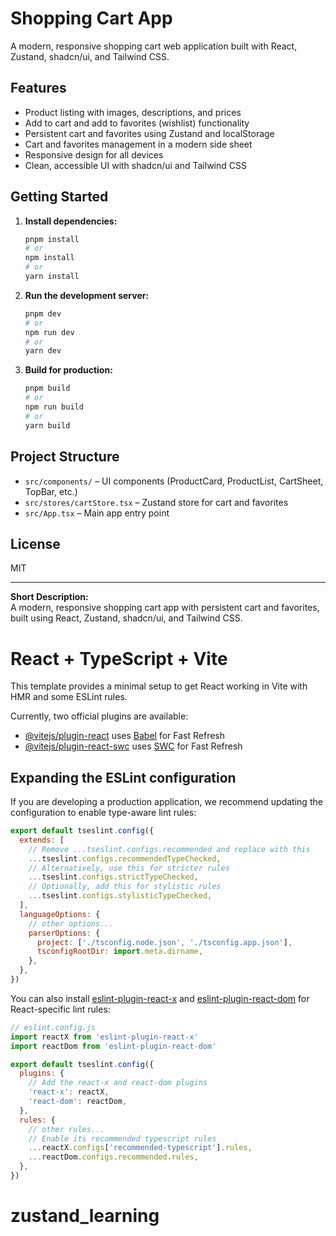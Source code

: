 # Shopping Cart App

A modern, responsive shopping cart web application built with React, Zustand, shadcn/ui, and Tailwind CSS.

## Features

- Product listing with images, descriptions, and prices
- Add to cart and add to favorites (wishlist) functionality
- Persistent cart and favorites using Zustand and localStorage
- Cart and favorites management in a modern side sheet
- Responsive design for all devices
- Clean, accessible UI with shadcn/ui and Tailwind CSS

## Getting Started

1. **Install dependencies:**
   ```bash
   pnpm install
   # or
   npm install
   # or
   yarn install
   ```

2. **Run the development server:**
   ```bash
   pnpm dev
   # or
   npm run dev
   # or
   yarn dev
   ```

3. **Build for production:**
   ```bash
   pnpm build
   # or
   npm run build
   # or
   yarn build
   ```

## Project Structure

- `src/components/` – UI components (ProductCard, ProductList, CartSheet, TopBar, etc.)
- `src/stores/cartStore.tsx` – Zustand store for cart and favorites
- `src/App.tsx` – Main app entry point

## License

MIT

---

**Short Description:**  
A modern, responsive shopping cart app with persistent cart and favorites, built using React, Zustand, shadcn/ui, and Tailwind CSS.

# React + TypeScript + Vite

This template provides a minimal setup to get React working in Vite with HMR and some ESLint rules.

Currently, two official plugins are available:

- [@vitejs/plugin-react](https://github.com/vitejs/vite-plugin-react/blob/main/packages/plugin-react) uses [Babel](https://babeljs.io/) for Fast Refresh
- [@vitejs/plugin-react-swc](https://github.com/vitejs/vite-plugin-react/blob/main/packages/plugin-react-swc) uses [SWC](https://swc.rs/) for Fast Refresh

## Expanding the ESLint configuration

If you are developing a production application, we recommend updating the configuration to enable type-aware lint rules:

```js
export default tseslint.config({
  extends: [
    // Remove ...tseslint.configs.recommended and replace with this
    ...tseslint.configs.recommendedTypeChecked,
    // Alternatively, use this for stricter rules
    ...tseslint.configs.strictTypeChecked,
    // Optionally, add this for stylistic rules
    ...tseslint.configs.stylisticTypeChecked,
  ],
  languageOptions: {
    // other options...
    parserOptions: {
      project: ['./tsconfig.node.json', './tsconfig.app.json'],
      tsconfigRootDir: import.meta.dirname,
    },
  },
})
```

You can also install [eslint-plugin-react-x](https://github.com/Rel1cx/eslint-react/tree/main/packages/plugins/eslint-plugin-react-x) and [eslint-plugin-react-dom](https://github.com/Rel1cx/eslint-react/tree/main/packages/plugins/eslint-plugin-react-dom) for React-specific lint rules:

```js
// eslint.config.js
import reactX from 'eslint-plugin-react-x'
import reactDom from 'eslint-plugin-react-dom'

export default tseslint.config({
  plugins: {
    // Add the react-x and react-dom plugins
    'react-x': reactX,
    'react-dom': reactDom,
  },
  rules: {
    // other rules...
    // Enable its recommended typescript rules
    ...reactX.configs['recommended-typescript'].rules,
    ...reactDom.configs.recommended.rules,
  },
})
```
# zustand_learning
